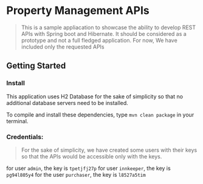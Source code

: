 # Property Management APIs

> This is a sample appliacation to showcase the ability to develop REST APIs with Spring boot and Hibernate. It should be considered as a prototype and not a full fledged application. For now, We have included only the requested APIs  

## Getting Started

### Install

This application uses H2 Database for the sake of simplicity so that no additional database servers need to be installed. 

To compile and install these dependencies, type `mvn clean package` in your terminal.


### Credentials:

> For the sake of simplicity, we have created some users with their keys so that the APIs would be accessible only with the keys. 

for user `admin`, the key is `tpetjfj27p`
for user `innkeeper`, the key is `pg94l805y4`
for the user `purchaser`, the key is `l8527a5tim`







